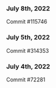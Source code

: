 ### July 8th, 2022

Commit #115746

### July 5th, 2022

Commit #314353


### July 4th, 2022

Commit #72281
